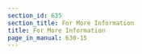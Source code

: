```yaml
---
section_id: 635
section_title: For More Information
title: For More Information
page_in_manual: 630-15
---
```

